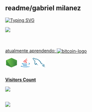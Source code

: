 ## readme/gabriel milanez

[![Typing SVG](https://readme-typing-svg.herokuapp.com/?color=FFF&size=35&width=1000&lines=Hello+there,+my+name+is+Gabriel+Milanez;Im+16;Im+from+São+Paulo;Be+Free!+p2p+)](https://git.io/typing-svg)
<div>
  <a href="https://github.com/gmilanezz">
  <img height="180em" src="https://github-readme-stats.vercel.app/api/top-langs/?username=gmilanezz&layout=compact&langs_count=7&theme=calm"/>
</div><br><br>

<p>
  atualmente aprendendo:
  <img align="center" alt="bitcoin-logo" height="20" width="20" src="https://cryptologos.cc/logos/bitcoin-btc-logo.png?v=025">
</p>
  
<div style="display: inline-block">
  <img align="center" alt="gmilanezz-nodejs" height="30" width="40" src="https://raw.githubusercontent.com/devicons/devicon/master/icons/nodejs/nodejs-original.svg">
  <img align="center" alt="gmilanezz-java" height="30" width="40" src="https://raw.githubusercontent.com/devicons/devicon/master/icons/java/java-original.svg">
  <img align="center" alt="gmilanezz-sql" height="30" width="40" src="https://raw.githubusercontent.com/devicons/devicon/master/icons/mysql/mysql-original.svg">
</div><br>

<div>
<br><p><b>Visitors Count</b></p>  
<p><img src="https://profile-counter.glitch.me/{gmilanezz}/count.svg" /></p> 
</div>

##

<div> 
  <a href="https://www.linkedin.com/in/gabrielmilanez" target="_blank">
    <img src="https://img.shields.io/badge/-LinkedIn-%230077B5?style=for-the-badge&logo=linkedin&logoColor=white" target="_blank">
  </a> 
</div>
